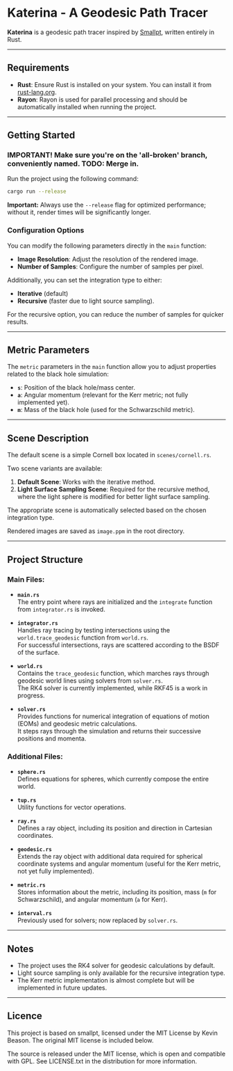 # Katerina - A Geodesic Path Tracer

**Katerina** is a geodesic path tracer inspired by [Smallpt](https://www.kevinbeason.com/smallpt/#moreinfo), written entirely in Rust.

---

## Requirements

- **Rust**: Ensure Rust is installed on your system. You can install it from [rust-lang.org](https://www.rust-lang.org/).
- **Rayon**: Rayon is used for parallel processing and should be automatically installed when running the project.

---

## Getting Started

### IMPORTANT! Make sure you're on the 'all-broken' branch, conveniently named. TODO: Merge in. 

Run the project using the following command:  

```bash
cargo run --release  
```

**Important:** Always use the `--release` flag for optimized performance; without it, render times will be significantly longer.

### Configuration Options

You can modify the following parameters directly in the `main` function:

- **Image Resolution**: Adjust the resolution of the rendered image.
- **Number of Samples**: Configure the number of samples per pixel.

Additionally, you can set the integration type to either:  
- **Iterative** (default)  
- **Recursive** (faster due to light source sampling).  

For the recursive option, you can reduce the number of samples for quicker results.

---

## Metric Parameters

The `metric` parameters in the `main` function allow you to adjust properties related to the black hole simulation:

- **`s`**: Position of the black hole/mass center.
- **`a`**: Angular momentum (relevant for the Kerr metric; not fully implemented yet).
- **`m`**: Mass of the black hole (used for the Schwarzschild metric).

---

## Scene Description

The default scene is a simple Cornell box located in `scenes/cornell.rs`.  

Two scene variants are available:
1. **Default Scene**: Works with the iterative method.
2. **Light Surface Sampling Scene**: Required for the recursive method, where the light sphere is modified for better light surface sampling.

The appropriate scene is automatically selected based on the chosen integration type.  

Rendered images are saved as `image.ppm` in the root directory.

---

## Project Structure

### Main Files:
- **`main.rs`**  
  The entry point where rays are initialized and the `integrate` function from `integrator.rs` is invoked.

- **`integrator.rs`**  
  Handles ray tracing by testing intersections using the `world.trace_geodesic` function from `world.rs`.  
  For successful intersections, rays are scattered according to the BSDF of the surface.

- **`world.rs`**  
  Contains the `trace_geodesic` function, which marches rays through geodesic world lines using solvers from `solver.rs`.  
  The RK4 solver is currently implemented, while RKF45 is a work in progress.

- **`solver.rs`**  
  Provides functions for numerical integration of equations of motion (EOMs) and geodesic metric calculations.  
  It steps rays through the simulation and returns their successive positions and momenta.

### Additional Files:
- **`sphere.rs`**  
  Defines equations for spheres, which currently compose the entire world.

- **`tup.rs`**  
  Utility functions for vector operations.

- **`ray.rs`**  
  Defines a ray object, including its position and direction in Cartesian coordinates.

- **`geodesic.rs`**  
  Extends the ray object with additional data required for spherical coordinate systems and angular momentum (useful for the Kerr metric, not yet fully implemented).

- **`metric.rs`**  
  Stores information about the metric, including its position, mass (`m` for Schwarzschild), and angular momentum (`a` for Kerr).

- **`interval.rs`**  
  Previously used for solvers; now replaced by `solver.rs`.

---

## Notes

- The project uses the RK4 solver for geodesic calculations by default.
- Light source sampling is only available for the recursive integration type.
- The Kerr metric implementation is almost complete but will be implemented in future updates.

---

## Licence

This project is based on smallpt, licensed under the MIT License by Kevin Beason.
The original MIT license is included below.

The source is released under the MIT license, which is open and compatible with GPL. See LICENSE.txt in the distribution for more information.
